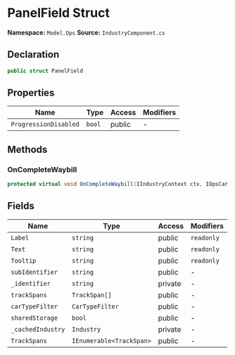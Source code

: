 # PanelField Struct

**Namespace:** `Model.Ops`
**Source:** `IndustryComponent.cs`

## Declaration

```csharp
public struct PanelField
```

## Properties

| Name | Type | Access | Modifiers |
|------|------|--------|-----------|
| `ProgressionDisabled` | `bool` | public | - |

## Methods

### OnCompleteWaybill

```csharp
protected virtual void OnCompleteWaybill(IIndustryContext ctx, IOpsCar car, Waybill waybill)
```

## Fields

| Name | Type | Access | Modifiers |
|------|------|--------|-----------|
| `Label` | `string` | public | `readonly` |
| `Text` | `string` | public | `readonly` |
| `Tooltip` | `string` | public | `readonly` |
| `subIdentifier` | `string` | public | - |
| `_identifier` | `string` | private | - |
| `trackSpans` | `TrackSpan[]` | public | - |
| `carTypeFilter` | `CarTypeFilter` | public | - |
| `sharedStorage` | `bool` | public | - |
| `_cachedIndustry` | `Industry` | private | - |
| `TrackSpans` | `IEnumerable<TrackSpan>` | public | - |

